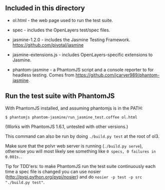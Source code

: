 Included in this directory
--------------------------

- ol.html - the web page used to run the test suite.

- spec - includes the OpenLayers test/spec files.

- jasmine-1.2.0 - includes the Jasmine Testing Framework.
  https://github.com/pivotal/jasmine

- jasmine-extensions.js - includes OpenLayers-specific extensions to Jasmine.

- phantom-jasmine - a PhantomJS script and a console reporter to for headless
  testing. Comes from https://github.com/jcarver989/phantom-jasmine.

Run the test suite with PhantomJS
---------------------------------

With PhantomJS installed, and assuming phantomjs is in the PATH:

    $ phantomjs phantom-jasmine/run_jasmine_test.coffee ol.html

(Works with PhantomJS 1.6.1, untested with other versions.)

This command can also be run by doing `./build.py test` at the root of ol3.

Make sure that the polvr web server is running (`./build.py serve`), otherwise
you will most likely see something like `0 specs, 0 failures in 0.001s.`.

Tip for TDD'ers: to make PhantomJS run the test suite continuously each time
a spec file is changed you can use nosier (http://pypi.python.org/pypi/nosier)
and do `nosier -p test -p src "./build.py test"`.
